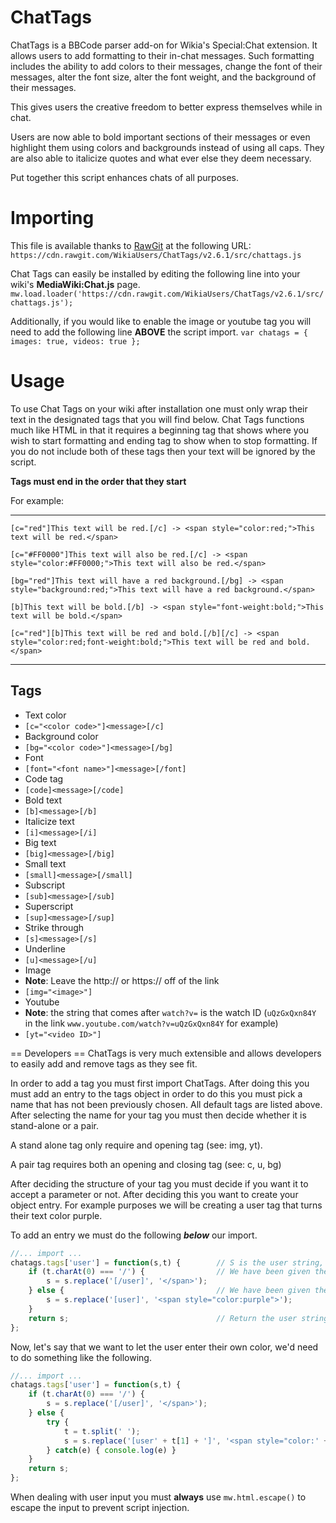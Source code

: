 # ChatTags
ChatTags is a BBCode parser add-on for Wikia's Special:Chat extension. It allows users to add formatting to their in-chat messages. Such formatting includes the ability to add colors to their messages, change the font of their messages, alter the font size, alter the font weight, and the background of their messages.

This gives users the creative freedom to better express themselves while in chat.

Users are now able to bold important sections of their messages or even highlight them using colors and backgrounds instead of using all caps. They are also able to italicize quotes and what ever else they deem necessary.

Put together this script enhances chats of all purposes.

# Importing
This file is available thanks to [RawGit](https://rawgit.com) at the following URL:
`https://cdn.rawgit.com/WikiaUsers/ChatTags/v2.6.1/src/chattags.js`

Chat Tags can easily be installed by editing the following line into your wiki's **MediaWiki:Chat.js** page.
`mw.load.loader('https://cdn.rawgit.com/WikiaUsers/ChatTags/v2.6.1/src/chattags.js');`

Additionally, if you would like to enable the image or youtube tag you will need to add the following line **ABOVE** the script import.
`var chatags = { images: true, videos: true };`

# Usage
To use Chat Tags on your wiki after installation one must only wrap their text in the designated tags that you will find below. Chat Tags functions much like HTML in that it requires a beginning tag that shows where you wish to start formatting and ending tag to show when to stop formatting. If you do not include both of these tags then your text will be ignored by the script.

**Tags must end in the order that they start**

For example:

----

`[c="red"]This text will be red.[/c] -> <span style="color:red;">This text will be red.</span>`

`[c="#FF0000"]This text will also be red.[/c] -> <span style="color:#FF0000;">This text will also be red.</span>`

`[bg="red"]This text will have a red background.[/bg] -> <span style="background:red;">This text will have a red background.</span>`

`[b]This text will be bold.[/b] -> <span style="font-weight:bold;">This text will be bold.</span>`

`[c="red"][b]This text will be red and bold.[/b][/c] -> <span style="color:red;font-weight:bold;">This text will be red and bold.</span>`

----
## Tags

* Text color
 * `[c="<color code>"]<message>[/c]`
* Background color
 * `[bg="<color code>"]<message>[/bg]`
* Font
 * `[font="<font name>"]<message>[/font]`
* Code tag
 * `[code]<message>[/code]`
* Bold text
 * `[b]<message>[/b]`
* Italicize text
 * `[i]<message>[/i]`
* Big text
 * `[big]<message>[/big]`
* Small text
 * `[small]<message>[/small]`
* Subscript
 * `[sub]<message>[/sub]`
* Superscript
 * `[sup]<message>[/sup]`
* Strike through
 * `[s]<message>[/s]`
* Underline
 * `[u]<message>[/u]`
* Image
 * **Note**: Leave the http:// or https:// off of the link
 * `[img="<image>"]`
* Youtube
 * **Note**: the string that comes after `watch?v=` is the watch ID (`uQzGxQxn84Y` in the link `www.youtube.com/watch?v=uQzGxQxn84Y` for example)
 * `[yt="<video ID>"]`

== Developers ==
ChatTags is very much extensible and allows developers to easily add and remove tags as they see fit.

In order to add a tag you must first import ChatTags. After doing this you must add an entry to the tags object in order to do this you must pick a name that has not been previously chosen. All default tags are listed above. After selecting the name for your tag you must then decide whether it is stand-alone or a pair.

A stand alone tag only require and opening tag (see: img, yt).

A pair tag  requires both an opening and closing tag (see: c, u, bg)

After deciding the structure of your tag you must decide if you want it to accept a parameter or not. After deciding this you want to create your object entry. For example purposes we will be creating a user tag that turns their text color purple.

To add an entry we must do the following ***below*** our import.

```js
//... import ...
chatags.tags['user'] = function(s,t) {        // S is the user string, T is the tag
    if (t.charAt(0) === '/') {                // We have been given the ending tag
        s = s.replace('[/user]', '</span>');
    } else {                                  // We have been given the opening tag
        s = s.replace('[user]', '<span style="color:purple">');
    }
    return s;                                 // Return the user string for further parsing
};
```

Now, let's say that we want to let the user enter their own color, we'd need to do something like the following.

```js
//... import ...
chatags.tags['user'] = function(s,t) {
    if (t.charAt(0) === '/') {
        s = s.replace('[/user]', '</span>');
    } else {
        try {
            t = t.split(' ');
            s = s.replace('[user' + t[1] + ']', '<span style="color:' + mw.html.escape(t[1]) + ';">');
        } catch(e) { console.log(e) }
    }
    return s;
};
```

When dealing with user input you must **always** use `mw.html.escape()` to escape the input to prevent script injection.